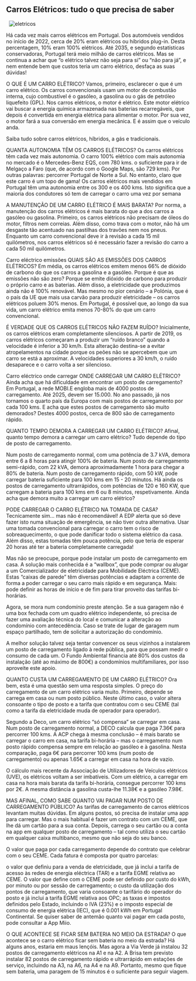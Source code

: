 ## Carros Elétricos: tudo o que precisa de saber
&nbsp;
![eletricos](https://www.oficinasmforce.pt/uploads/subcanais2/imagem1-6[1].jpg)

Há cada vez mais carros elétricos em Portugal. Dos automóveis vendidos no início de 2022, cerca de 20% eram elétricos ou híbridos plug-in. Desta percentagem, 10% eram 100% elétricos. Até 2035, e segundo estatísticas conservadoras, Portugal terá meio milhão de carros elétricos. Mas se continua a achar que “o elétrico talvez não seja para si” ou “não para já”, e nem entende bem que custos teria um carro elétrico, desfaça as suas dúvidas!

O QUE É UM CARRO ELÉTRICO?
Vamos, primeiro, esclarecer o que é um carro elétrico. Os carros convencionais usam um motor de combustão interna, cujo combustível é o gasóleo, a gasolina ou o gás de petróleo liquefeito (GPL). Nos carros elétricos, o motor é elétrico. Este motor elétrico vai buscar a energia química armazenada nas baterias recarregáveis, que depois é convertida em energia elétrica para alimentar o motor. Por sua vez, o motor fará a sua conversão em energia mecânica. E é assim que o veículo anda.

Saiba tudo sobre carros elétricos, híbridos, a gás e tradicionais.

QUANTA AUTONOMIA TÊM OS CARROS ELÉTRICOS?
Os carros elétricos têm cada vez mais autonomia. O carro 100% elétrico com mais autonomia no mercado é o Mercedes-Benz EQS, com 780 kms. o suficiente para ir de Melgaço a Faro (que, de acordo com o Google Maps, são 729 kms). Por outras palavras: percorrer Portugal de Norte a Sul. No entanto, claro que este carro é um topo de gama! Os carros elétricos mais vendidos em Portugal têm uma autonomia entre os 300 e os 400 kms. Isto significa que a maioria dos condutores só tem de carregar o carro uma vez por semana

A  MANUTENÇÃO DE UM CARRO ELÉTRICO É MAIS BARATA?
Por norma, a manutenção dos carros elétricos é mais barata do que a dos carros a gasóleo ou gasolina. Primeiro, os carros elétricos não precisam de óleos do motor, filtros nem correias. Além disso, como trava com o motor, não há um desgaste tão acentuado nas pastilhas dos travões nem nos pneus. Enquanto um carro convencional deve ir à revisão a cada 15 mil quilómetros, nos carros elétricos só é necessário fazer a revisão do carro a cada 50 mil quilómetros. 

Carro eléctrico emissões
QUAIS SÃO AS EMISSÕES DOS CARROS ELÉTRICOS?
Em média, os carros elétricos emitem menos 66% de dióxido de carbono do que os carros a gasolina e a gasóleo. Porque é que as emissões não são zero? Porque se emite dióxido de carbono para produzir o próprio carro e as baterias. Além disso, a eletricidade que produzimos ainda não é 100% renovável. Mas mesmo no pior cenário – a Polónia, que é o país da UE que mais usa carvão para produzir eletricidade – os carros elétricos poluem 30% menos. Em Portugal, é possível que, ao longo da sua vida, um carro elétrico emita menos 70-80% do que um carro convencional.

É VERDADE QUE OS CARROS ELÉTRICOS NÃO FAZEM RUÍDO?
Inicialmente, os carros elétricos eram completamente silenciosos. A partir de 2019, os carros elétricos começaram a produzir um “ruído branco” quando a velocidade é inferior a 30 km/h. Esta alteração destina-se a evitar atropelamentos na cidade porque os peões não se apercebem que um carro se está a aproximar. A velocidades superiores a 30 km/h, o ruído desaparece e o carro volta a ser silencioso.

Carro eléctrico onde carregar
ONDE CARREGAR UM CARRO ELÉTRICO?
Ainda acha que há dificuldade em encontrar um posto de carregamento? Em Portugal, a rede MOBI.E engloba mais de 4000 postos de carregamento. Até 2025, devem ser 15.000. No ano passado, já nos tornamos o quarto país da Europa com mais postos de carregamento por cada 100 kms. E acha que estes postos de carregamento são muito demorados? Destes 4000 postos, cerca de 800 são de carregamento rápido.

QUANTO TEMPO DEMORA A CARREGAR UM CARRO ELÉTRICO?
Afinal, quanto tempo demora a carregar um carro elétrico? Tudo depende do tipo de posto de carregamento.

Num posto de carregamento normal, com uma potência de 3.7 kVA, demora entre 6 a 8 horas para atingir 100% de bateria.
Num posto de carregamento semi-rápido, com 22 kVA, demora aproximadamente 1 hora para chegar a 80% de bateria. 
Num posto de carregamento rápido, com 50 kW, pode carregar bateria suficiente para 100 kms em 15 - 20 minutos.
Há ainda os postos de carregamento ultrarrápidos, com potências de 120 e 160 KW, que carregam a bateria para 100 kms em 6 ou 8 minutos, respetivamente.
Ainda acha que demora muito a carregar um carro elétrico?

PODE CARREGAR O CARRO ELÉTRICO NA TOMADA DE CASA?
Tecnicamente sim… mas não é recomendável! A EDP alerta que só deve fazer isto numa situação de emergência, se não tiver outra alternativa. Usar uma tomada convencional para carregar o carro tem o risco de sobreaquecimento, o que pode danificar todo o sistema elétrico da casa. Além disso, estas tomadas têm pouca potência, pelo que teria de esperar 20 horas até ter a bateria completamente carregada!

Mas não se preocupe, porque pode instalar um posto de carregamento em casa. A solução mais conhecida é a “wallbox”, que pode comprar ou alugar a um Comercializador de eletricidade para Mobilidade Eléctrica (CEME). Estas “caixas de parede” têm diversas potências e adaptam a corrente de forma a poder carregar o seu carro mais rápido e em segurança. Mais: pode definir as horas de início e de fim para tirar proveito das tarifas bi-horárias.

Agora, se mora num condomínio preste atenção. Se a sua garagem não é uma box fechada com um quadro elétrico independente, só precisa de fazer uma avaliação técnica do local e comunicar a alteração ao condomínio com antecedência. Caso se trate de lugar de garagem num espaço partilhado, tem de solicitar a autorização do condomínio.

A melhor solução talvez seja tentar convencer os seus vizinhos a instalarem um posto de carregamento ligado à rede pública, para que possam medir o consumo de cada um. O Fundo Ambiental financia até 80% dos custos da instalação (até ao máximo de 800€) a condomínios multifamiliares, por isso aproveite este apoio.

QUANTO CUSTA UM CARREGAMENTO DE UM CARRO ELÉTRICO?
Ora bem, esta é uma questão sem uma resposta simples. O preço do carregamento de um carro elétrico varia muito. Primeiro, depende se carrega em casa ou num posto público. Neste último caso, o valor altera consoante o tipo de posto e a tarifa que contratou com o seu CEME (tal como a tarifa da eletricidade muda de operador para operador).

Segundo a Deco, um carro elétrico “só compensa” se carregar em casa.  Num posto de carregamento normal, a DECO calcula que paga 7.36€ para percorrer 100 kms. A ACP chega à mesma conclusão – é mais barato se carregar o carro em casa, na tarifa bi-horária – mas o carregamento num posto rápido compensa sempre em relação ao gasóleo e à gasolina. Nesta comparação, paga 6€ para percorrer 100 kms (num posto de carregamento) ou apenas 1.65€ a carregar em casa na hora de vazio.

O cálculo mais recente da Associação de Utilizadores de Veículos elétricos (UVE), os elétricos voltam a ser imbatíveis. Com um elétrico, a carregar em casa na hora mais barata da tarifa bi-horária, consegue percorrer 100 kms por 2€. A mesma distância a gasolina custa-lhe 11.38€ e a gasóleo 7.98€.

MAS AFINAL, COMO SABE QUANTO VAI PAGAR NUM POSTO DE CARREGAMENTO PÚBLICO?
As tarifas de carregamento de carros elétricos levantam muitas dúvidas. Em alguns postos, só precisa de instalar uma app para carregar. Mas o mais habitual é fazer um contrato com um CEME, que lhe dá um cartão para a sua conta. Depois, carrega o seu cartão ou a conta na app em qualquer posto de carregamento – tal como utiliza o seu cartão em qualquer caixa multibanco, mesmo que não seja do seu banco.

O valor que paga por cada carregamento depende do contrato que celebrar com o seu CEME. Cada fatura é composta por quatro parcelas:

o valor que definiu para a venda de eletricidade, que já inclui a tarifa de acesso às redes de energia eléctrica (TAR) e a tarifa EGME relativa ao CEME. O valor que define com o CEME pode ser definido por custo do kWh, por minuto ou por sessão de carregamento;
o custo da utilização dos pontos de carregamento, que varia consoante o tarifário do operador do posto e já inclui a tarifa EGME relativa aos OPC;
as taxas e impostos definidos pelo Estado, incluindo o IVA (23%) e o imposto especial de consumo de energia elétrica (IEC), que é 0.001 kWh em Portugal Continental. 
Se quiser saber de antemão quanto vai pagar em cada posto, pode consultar a App Miio.

O QUE ACONTECE SE FICAR SEM BATERIA NO MEIO DA ESTRADA?
O que acontece se o carro elétrico ficar sem bateria no meio da estrada? Há alguns anos, estaria em maus lençóis. Mas agora a Via Verde já instalou 32 postos de carregamento elétricos na A1 e na A2. A Brisa tem previsto instalar 82 postos de carregamento rápido e ultrarrápido em estações de serviço, incluindo na A3, na A6, na A4 e na A9. Portanto, mesmo que fique sem bateria, uma paragem de 15 minutos é o suficiente para seguir viagem.